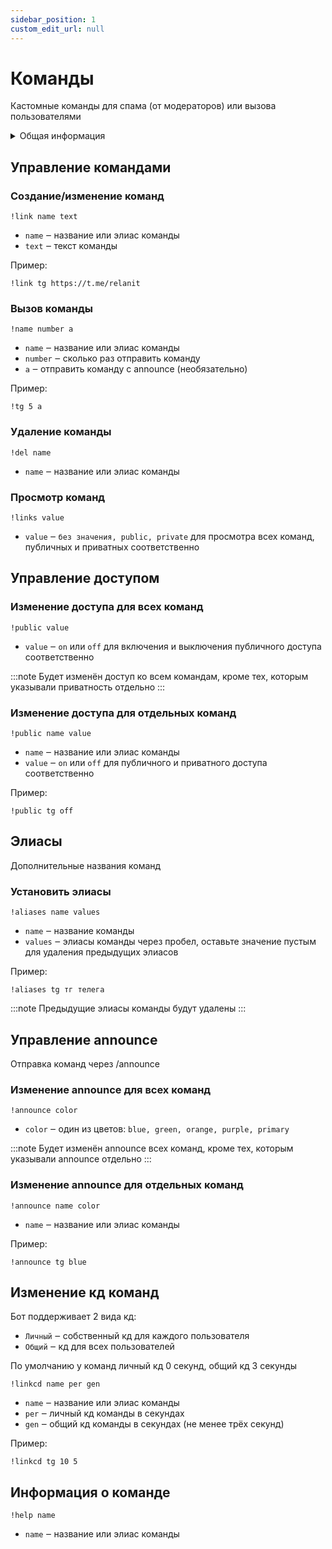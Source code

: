 ```yaml
---
sidebar_position: 1
custom_edit_url: null
---
```


# Команды

Кастомные команды для спама (от модераторов) или вызова пользователями

<details>
  <summary>Общая информация</summary>
  <ul>
    <li><b>Название:</b> link</li>
    <li><b>Элиасы:</b> links, del, aliases, public, announce</li>
    <li><b>Кулдаун:</b> общий 3 секунды</li>
    <li><a href="https://github.com/Relanit/ModBoty/blob/master/ModBoty/cogs/links.py"><b>Исходный код</b></a></li>
  </ul>
</details>

## Управление командами

### Создание/изменение команд
`!link name text`
- `name` ‒ название или элиас команды
- `text` ‒ текст команды

Пример:

    !link tg https://t.me/relanit


### Вызов команды
`!name number a`
- `name` ‒ название или элиас команды
- `number` ‒ сколько раз отправить команду
- `a` ‒ отправить команду с announce (необязательно)

Пример:

    !tg 5 a

### Удаление команды
`!del name`
- `name` ‒ название или элиас команды

### Просмотр команд
`!links value`
- `value` ‒ `без значения, public, private` для просмотра всех команд, публичных и приватных соответственно

## Управление доступом

### Изменение доступа для всех команд
`!public value`
- `value` ‒ `on` или `off` для включения и выключения публичного доступа соответственно

:::note
Будет изменён доступ ко всем командам, кроме тех, которым указывали приватность отдельно
:::

### Изменение доступа для отдельных команд
`!public name value`
- `name` ‒ название или элиас команды
- `value` ‒ `on` или `off` для публичного и приватного доступа соответственно

Пример:

    !public tg off

## Элиасы
Дополнительные названия команд

### Установить элиасы
`!aliases name values`
- `name` ‒ название команды
- `values` ‒ элиасы команды через пробел, оставьте значение пустым для удаления предыдущих элиасов

Пример:

    !aliases tg тг телега


:::note
Предыдущие элиасы команды будут удалены
:::

## Управление announce
Отправка команд через /announce

### Изменение announce для всех команд
`!announce color`
- `color` ‒ один из цветов: `blue, green, orange, purple, primary`

:::note
Будет изменён announce всех команд, кроме тех, которым указывали announce отдельно
:::

### Изменение announce для отдельных команд
`!announce name color`
- `name` ‒ название или элиас команды

Пример:

    !announce tg blue

## Изменение кд команд

Бот поддерживает 2 вида кд:
- `Личный` ‒ собственный кд для каждого пользователя
- `Общий` ‒ кд для всех пользователей

По умолчанию у команд личный кд 0 секунд, общий кд 3 секунды

`!linkcd name per gen`
- `name` ‒ название или элиас команды
- `per` ‒ личный кд команды в секундах
- `gen` ‒ общий кд команды в секундах (не менее трёх секунд)

Пример:

    !linkcd tg 10 5

## Информация о команде
`!help name`
- `name` ‒ название или элиас команды